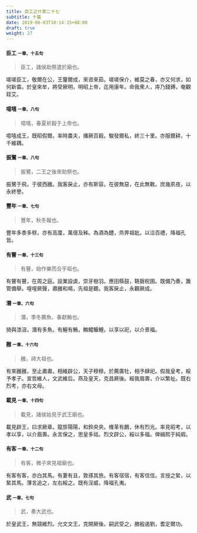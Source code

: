 ```yaml
---
title: 臣工之什第二十七
subtitle: 十篇
date: 2019-06-03T10:14:15+08:00
draft: true
weight: 27
---
```



<h4 id="27.1">臣工 <small>一章、十五句</small></h4>

<blockquote>
  <p>臣工，諸侯助祭遣於廟也。</p>
</blockquote>

<p id="27.1.1">嗟嗟臣工，敬爾在公，王釐爾成，來咨來茹。嗟嗟保介，維莫之春，亦又何求，如何新畬。於皇來牟，將受厥明，明昭上帝，迄用康年。命我衆人，庤乃錢鎛，奄觀銍艾。</p>


<h4 id="27.2">噫嘻 <small>一章、八句</small></h4>

<blockquote>
  <p>噫嘻，春夏祈穀于上帝也。</p>
</blockquote>

<p id="27.2.1">噫嘻成王，既昭假爾。率時農夫，播厥百穀。駿發爾私，終三十里。亦服爾耕，十千維耦。</p>


<h4 id="27.3">振鷺 <small>一章、八句</small></h4>

<blockquote>
  <p>振鷺，二王之後來助祭也。</p>
</blockquote>

<p id="27.3.1">振鷺于飛，于彼西雝。我客戾止，亦有斯容。在彼無惡，在此無斁。庶幾夙夜，以永終譽。</p>


<h4 id="27.4">豐年 <small>一章、七句</small></h4>

<blockquote>
  <p>豐年，秋冬報也。</p>
</blockquote>

<p id="27.4.1">豐年多黍多稌，亦有高廩，萬億及秭。為酒為醴，烝畀祖妣。以洽百禮，降福孔皆。</p>


<h4 id="27.5">有瞽 <small>一章、十三句</small></h4>

<blockquote>
  <p>有瞽，始作樂而合乎祖也。</p>
</blockquote>

<p id="27.5.1">有瞽有瞽，在周之庭。設業設虡，崇牙樹羽。應田縣鼓，鞉磬柷圉。既備乃奏，簫管備舉。喤喤厥聲，肅雝和鳴，先祖是聽。我客戾止，永觀厥成。</p>


<h4 id="27.6">潛 <small>一章、六句</small></h4>

<blockquote>
  <p>潛，季冬薦魚、春獻鮪也。</p>
</blockquote>

<p id="27.6.1">猗與漆沮，潛有多魚。有鱣有鮪，鰷鱨鰋鯉。以享以祀，以介景福。</p>


<h4 id="27.7">雝 <small>一章、十六句</small></h4>

<blockquote>
  <p>雝，禘大祖也。</p>
</blockquote>

<p id="27.7.1">有來雝雝，至止肅肅。相維辟公，天子穆穆。於薦廣牡，相予肆祀。假哉皇考，綏予孝子。宣哲維人，文武維后。燕及皇天，克昌厥後。綏我眉壽，介以繁祉。既右烈考，亦右文母。</p>


<h4 id="27.8">載見 <small>一章、十四句</small></h4>

<blockquote>
  <p>載見，諸侯始見乎武王廟也。</p>
</blockquote>

<p id="27.8.1">載見辟王，曰求厥章。龍旂陽陽，和鈴央央。鞗革有鶬，休有烈光。率見昭考，以孝以享，以介眉壽。永言保之，思皇多祜。烈文辟公，綏以多福。俾緝熙于純嘏。</p>


<h4 id="27.9">有客 <small>一章、十二句</small></h4>

<blockquote>
  <p>有客，微子來見祖廟也。</p>
</blockquote>

<p id="27.9.1">有客有客，亦白其馬。有萋有且，敦琢其旅。有客宿宿，有客信信。言授之縶，以縶其馬。薄言追之，左右綏之。既有淫威，降福孔夷。</p>


<h4 id="27.10">武 <small>一章、七句</small></h4>

<blockquote>
  <p>武，奏大武也。</p>
</blockquote>

<p id="27.10.1">於皇武王，無競維烈。允文文王，克開厥後。嗣武受之，勝殷遏劉，耆定爾功。</p>

